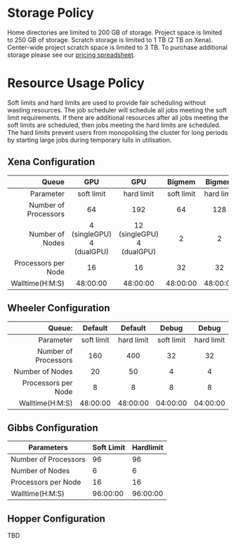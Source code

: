 # Storage Policy

Home directories are limited to 200 GB of storage. Project space is limited to 250 GB of storage. Scratch storage is limited to 1 TB (2 TB on Xena). Center-wide project scratch space is limited to 3 TB. To purchase additional storage please see our [pricing spreadsheet](https://carc.unm.edu/research/premium-research-computing-services.html).

# Resource Usage Policy

Soft limits and hard limits are used to provide fair scheduling without wasting resources. The job scheduler will schedule all jobs meeting the soft limit requirements. If there are additional resources after all jobs meeting the soft limits are scheduled, then jobs meeting the hard limits are scheduled. The hard limits prevent users from monopolising the cluster for long periods by starting large jobs during temporary lulls in utilisation. 

## Xena Configuration

| Queue | GPU | GPU | Bigmem | Bigmem | Debug | Debug |
|---:|:---:|:---:|:---:|:---:|:---:|:---:|
| Parameter | soft limit | hard limit | soft limit | hard limit | soft limit | hard limit |
| Number of Processors | 64 | 192 | 64 | 128 | 4 | 4 |
| Number of Nodes | 4 (singleGPU) <br> 4 (dualGPU) | 12 (singleGPU) <br> 4 (dualGPU) | 2 | 2 | 1 | 1 |
| Processors per Node | 16 | 16 | 32 | 32 | 4 | 4 |
| Walltime(H:M:S) | 48:00:00 | 48:00:00 | 48:00:00 | 48:00:00 | 04:00:00 | 04:00:00 |


## Wheeler Configuration


|                Queue: |   Default  |   Default  |    Debug   |   Debug    |
|----------------------:|:----------:|:----------:|:----------:|:----------:|
|             Parameter | soft limit | hard limit | soft limit | hard limit |
| Number of Processors  |     160    |     400    |     32     |     32     |
|      Number of Nodes  |     20     |     50     |      4     |      4     |
|   Processors per Node |      8     |      8     |      8     |      8     |
|       Walltime(H:M:S) |  48:00:00  |  48:00:00  |  04:00:00  |  04:00:00  |



## Gibbs Configuration

Parameters |	Soft Limit  |	Hardlimit
--- | --- | ---
Number of Processors |	96 |	96
Number of Nodes	|6 | 6
Processors per Node |	16  | 16
Walltime(H:M:S) |  96:00:00  | 96:00:00

## Hopper Configuration
TBD
